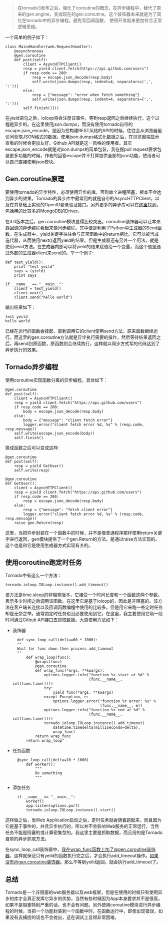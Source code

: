 > 在tornado3发布之后，强化了coroutine的概念，在异步编程中，替代了原来的gen.engine，变成现在的gen.coroutine。这个装饰器本来就是为了简化在tornado中的异步编程。避免写回调函数，
使得开发起来更加符合正常逻辑思维。

一个简单的例子如下：

    class MaindHandler(web.RequestHandler):
        @asynchronous
        @gen.coroutine
        def post(self):
            client = AsyncHTTPClient()
            resp = yield client.fetch(https://api.github.com/users")
            if resp.code == 200:
                resp = escape.json_decode(resp.body)
                self.write(json.dumps(resp, indent=4, separators=(',', ':')))
            else:
                resp = {"message": "error when fetch something"}
                self.write(json.dumps(resp, indent=4, separators={',', ':')))
            self.finish()}))

在yield语句之后，ioloop将会注册该事件，等到resp返回之后继续执行。这个过程是异步的。在这里使用json.dumps，而没有使用tornado自带的escape.json_encode，是因为在构建REST风格的API的时候，往往会从浏览器里访问获取JSON格式的数据。使用json.dumps格式化数据之后，在浏览器端显示查看的时候会更加友好。Github API就是这一风格的使用者。其实escape.json_encode就是对json.dumps的简单包装，我在提pull request要求包装更多功能的时候，作者的回答escape并不打算提供全部的json功能，使用者可以自己直接使用json模块。  

## Gen.coroutine原理

要使用tornado的异步特性，必须使用异步的库。否则单个进程阻塞，根本不会达到异步的效果。Tornado的异步库中最常用的就是自带的AsyncHTTPClient，以及在其基础上实现的OpenID登录验证接口。另外更多的异步库可以在[这里](https://github.com/tornadoweb/tornado/wiki/Links)找到。包括用的比较多的MongoDB的Driver。

在3.0版本之后，gen.coroutine模块显得比较突出。coroutine装饰器可以让本来靠回调的异步编程看起来像同步编程。其中便是利用了Python中生成器的Send函数。在生成器中，yield关键字往往会与正常函数中的return相比。它可以被当成迭代器，从而使用next()返回yield的结果。但是生成器还有另外一个用法，就是使用send方法。在生成器内部可以将yield的结果赋值给一个变量，而这个值是通过外部的生成器client来send的。举一个例子:

    def test_yield():
        print "test yeild"
        says = (yield)
        print says

    if __name__ == "__main__":
        client = test_yield()
        client.next()
        client.send("hello world")

输出结果如下：

    test yeild
    hello world

已经在运行的函数会挂起，直到调用它的client使用send方法，原来函数继续运行。而这里的gen.coroutine方法就是异步执行需要的操作，然后等待结果返回之后，再send到原函数，原函数则会继续执行，这样就以同步方式写的代码达到了异步执行的效果。

## Tornado异步编程

使用coroutine实现函数分离的异步编程。具体如下：

    @gen.coroutine
    def post(self):
        client = AsyncHTTPClient()
        resp = yield client.fetch("https://api.github.com/users")
        if resp.code == 200:
            body = escape.json_decode(resp.body)
        else:
            body = {"message": "client fetch error"}
            logger.error("client fetch error %d, %s" % (resp.code, resp.message))
        self.write(escape.json_encode(body))
        self.finish()

换成函数之后可以变成这样:

    @gen.coroutime
    def post(self):
        resp = yield GetUser()
        self.write(resp)

    @gen.coroutine
    def GetUser():
        client = AsyncHTTPClient()
        resp = yield client.fetch("https://api.github.com/users")
        if resp.code == 200:
            resp = escape.json_decode(resp.body)
        else:
            resp = {"message": "fetch client error"}
            logger.error("client fetch error %d, %s" % (resp.code, resp.message))
        raise gen.Return(resp)

这里，当把异步封装在一个函数中的时候，并不是像普通程序那样使用return关键字进行返回，gen模块提供了一个gen.Return的方法。是通过raise方法实现的。这个也是和它是使用生成器方式实现有关的。

## 使用coroutine跑定时任务

Tornado中有这么一个方法：

    tornado.ioloop.IOLoop.instance().add_timeout()

该方法是time.sleep的非阻塞版本，它接受一个时间长度和一个函数这两个参数。表示多少时间之后调用该函数。在这里它是基于ioloop的，因此是非阻塞的。该方法在客户端长连接以及回调函数编程中使用的比较多。但是用它来跑一些定时任务却是无奈之举。通常跑定时任务也没必要使用到它。在这里，我主要使用它隔一段时间通过Github API接口去抓取数据。大自使用方法如下：

- 装饰器

        def sync_loop_call(delta=60 * 1000):
        ""
        Wait for func down then process add_timeout
        ""
            def wrap_loop(func):
                @wraps(func)
                @gen.coroutine
                def wrap_func(*args, **kwargs):
                    options.logger.info("function %r start at %d" %
                                        (func.__name__, int(time.time())))
                    try:
                        yield func(*args, **kwargs)
                    except Exception, e:
                        options.logger.error("function %r error: %s" %
                                             (func.__name__, e))
                    options.logger.info("function %r end at %d" %
                                        (func.__name__, int(time.time())))
                    tornado.ioloop.IOLoop.instance().add_timeout(
                        datetime.timedelta(milliseconds=delta),
                        wrap_func)
                return wrap_func
            return wrap_loop"

- 任务函数  

        @sync_loop_call(delta=10 * 1000)  
            def worker():   
                """  
                Do something   
                """   

- 添加任务  

        if __name__ == "__main__":
            worker()
            app.listen(options.port)
            tornado.ioloop.IOLoop.instance().start()

这样做之后，当Web
Application启动之后，定时任务就会随着跑起来，而且因为它是基于事件的，并且异步执行的，所以并不会影响Web服务的正常运行，当然任务不能是阻塞的或计算密集型的。我这里主要是抓取数据，而且用的是Tornado自带的异步抓取方法。

在sync_loop_call装饰器中，我在wrap_func函数上加了@gen.coroutine装饰器，这样就保证只有yeild的函数执行完之后，才会执行add_timeout操作。如果没有@gen.coroutine装饰器。那么不等到yeild返回，就会执行add_timeout了。

## 总结

Tornado是一个非阻塞的web服务器以及web框架，但是在使用的时候只有使用异步的库才会真正发挥它异步的优势，当然有些时候因为App本身要求并不是很高，如果不是阻塞特别严重的话，也不会有问题。另外使用coroutine模块进行异步编程的时候，当把一个功能封装到一个函数中时，在函数运行中，即使出现错误，如果没有去捕捉的话也不会抛出，这在调试上显得非常困难。

